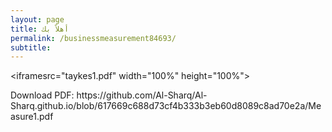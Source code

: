 ```yaml
---
layout: page
title: أهلاً بك
permalink: /businessmeasurement84693/
subtitle: ‎‎‎‎
---
```


<html>
<head>
    <link rel="shortcut icon" type="image/png" href="{{ 'favicon.png' | relative_url }}">
</head>
<body>

<iframesrc="taykes1.pdf" width="100%" height="100%"></iframe>


</body>
Download PDF: https://github.com/Al-Sharq/Al-Sharq.github.io/blob/617669c688d73cf4b333b3eb60d8089c8ad70e2a/Measure1.pdf

</html>
  
